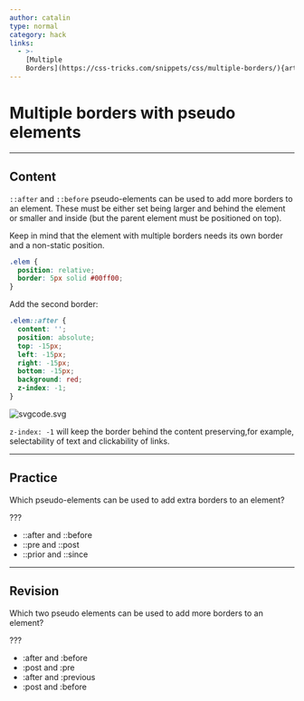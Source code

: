 ```yaml
---
author: catalin
type: normal
category: hack
links:
  - >-
    [Multiple
    Borders](https://css-tricks.com/snippets/css/multiple-borders/){article}
---
```


# Multiple borders with pseudo elements


---

## Content

`::after` and `::before` pseudo-elements can be used to add more borders to an element.
These must be either set being larger and behind the element or smaller and inside (but the parent element must be positioned on top).

Keep in mind that the element with multiple borders needs its own border and a non-static position.

```css
.elem {
  position: relative;
  border: 5px solid #00ff00;
}
```

Add the second border:

```css
.elem::after {
  content: '';
  position: absolute;
  top: -15px;
  left: -15px;
  right: -15px;
  bottom: -15px;
  background: red;
  z-index: -1;
}
```

![svgcode.svg](https://img.enkipro.com/314f902f9748cf7e54dcf197adb0ca01.png)

`z-index: -1` will keep the border behind the content preserving,for example, selectability of text and clickability of links.


---

## Practice

Which pseudo-elements can be used to add extra borders to an element?

???

- ::after and ::before
- ::pre and ::post
- ::prior and ::since


---

## Revision

Which two pseudo elements can be used to add more borders to an element?

???

- :after and :before
- :post and :pre
- :after and :previous
- :post and :before
